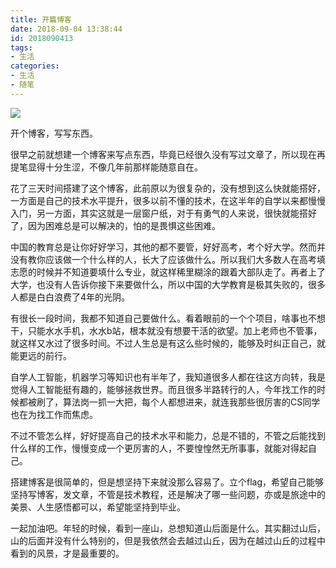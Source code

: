 ```yaml
---
title: 开篇博客
date: 2018-09-04 13:38:44
id: 2018090413
tags:
- 生活
categories:
- 生活
- 随笔
---
```


![](http://ww1.sinaimg.cn/large/d40b6c29gy1fvrkt26bguj24he288u0z.jpg)


开个博客，写写东西。
<!--more-->

很早之前就想建一个博客来写点东西，毕竟已经很久没有写过文章了，所以现在再提笔显得十分生涩，不像几年前那样能随意自在。



花了三天时间搭建了这个博客，此前原以为很复杂的，没有想到这么快就能搭好，一方面是自己的技术水平提升，很多以前不懂的技术，在这半年的自学以来都慢慢入门，另一方面，其实这就是一层窗户纸，对于有勇气的人来说，很快就能搭好了，因为困难总是可以解决的，怕的是畏惧这些困难。



中国的教育总是让你好好学习，其他的都不要管，好好高考，考个好大学。然而并没有教你应该做一个什么样的人，长大了应该做什么。所以我们大多数人在高考填志愿的时候并不知道要填什么专业，就这样稀里糊涂的跟着大部队走了。再者上了大学，也没有人告诉你接下来要做什么，所以中国的大学教育是极其失败的，很多人都是白白浪费了4年的光阴。



有很长一段时间，我都不知道自己要做什么。看着眼前的一个个项目，啥事也不想干，只能水水手机，水水b站，根本就没有想要干活的欲望。加上老师也不管事，就这样又水过了很多时间。不过人生总是有这么些时候的，能够及时纠正自己，就能更远的前行。



自学人工智能，机器学习等知识也有半年了，我知道很多人都在往这方向转，我是觉得人工智能挺有趣的，能够拯救世界。而且很多半路转行的人，今年找工作的时候都被刷了，算法岗一抓一大把，每个人都想进来，就连我那些很厉害的CS同学也在为找工作而焦虑。



不过不管怎么样，好好提高自己的技术水平和能力，总是不错的，不管之后能找到什么样的工作，慢慢变成一个更厉害的人，不要惶惶然无所事事，就能对得起自己。



搭建博客是很简单的，但是想坚持下来就没那么容易了。立个flag，希望自己能够坚持写博客，发文章，不管是技术教程，还是解决了哪一些问题，亦或是旅途中的美景、人生感悟都可以，希望能坚持到毕业。



一起加油吧。年轻的时候，看到一座山，总想知道山后面是什么。其实翻过山后，山的后面并没有什么特别的，但是我依然会去越过山丘，因为在越过山丘的过程中看到的风景，才是最重要的。